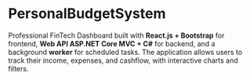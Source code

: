 # PersonalBudgetSystem
Professional FinTech Dashboard built with **React.js + Bootstrap** for frontend, **Web API ASP.NET Core MVC + C#** for backend, and a background **worker** for scheduled tasks. The application allows users to track their income, expenses, and cashflow, with interactive charts and filters.
